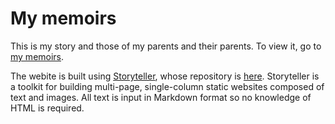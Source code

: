 # My memoirs

This is my story and those of my parents and their parents. To view it, go to [my memoirs](https://graham-trott-memoirs.netlify.app/).

The webite is built using [Storyteller](https://storyteller-ec.netlify.app), whose repository is [here](https://github.com/easycoder/storyteller). Storyteller is a toolkit for building multi-page, single-column static websites composed of text and images. All text is input in Markdown format so no knowledge of HTML is required.
